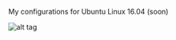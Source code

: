 My configurations for Ubuntu Linux 16.04 (soon)

![alt tag](https://user-images.githubusercontent.com/33178429/32136648-15d19c62-bc1a-11e7-8654-a894fa037344.png)
